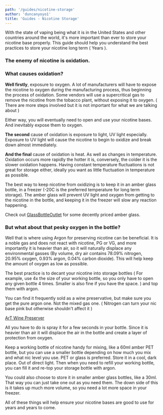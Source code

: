 ```yaml
---
path: '/guides/nicotine-storage'
author: 'duncanyoyo1'
title: 'Guides - Nicotine Storage'
---
```


With the state of vaping being what it is in the United States and other countries around the world, it's more important than ever to store your nicotine base properly. This guide should help you understand the best practices to store your nicotine long term ( Years ).

### The enemy of nicotine is oxidation.

### What causes oxidation?

**Well firstly**, exposure to oxygen. A lot of manufacturers will have to expose the nicotine to oxygen during the manufacturing process, thus beginning the process of oxidation.
Some vendors will use a supercritical gas to remove the nicotine from the tobacco plant, without exposing it to oxygen. ( There are more steps involved but it is not important for what we are talking about )

Either way, you will eventually need to open and use your nicotine bases. And inevitably expose them to oxygen.

**The second** cause of oxidation is exposure to light, UV light especially.
Exposure to UV light will cause the nicotine to begin to oxidize and break down almost immediately.

**And the final** cause of oxidation is heat. As well as changes in temperature.
Oxidation occurs more rapidly the hotter it is, conversely, the colder it is the slower oxidation happens.
Having constant temperature fluctuations is not great for storage either, ideally you want as little fluctuation in temperature as possible.

The best way to keep nicotine from oxidizing is to keep it in an amber glass bottle, in a freezer (-20C is the preferred temperature for long term storage).
The amber glass will prevent UV light and oxygen from getting to the nicotine in the bottle, and keeping it in the freezer will slow any reaction happening.

Check out [GlassBottleOutlet](https://glassbottleoutlet.com/collections/boston-round) for some decently priced amber glass.

### But what about that pesky oxygen in the bottle?

Well that is where using Argon for preserving nicotine can be beneficial. It is a noble gas and does not react with nicotine, PG or VG, and more importantly it is heavier than air, so it will naturally displace any environmental gasses (By volume, dry air contains 78.09% nitrogen, 20.95% oxygen, 0.93% argon, 0.04% carbon dioxide).
This will help keep the amount of oxygen as low as possible.

The best practice is to decant your nicotine into storage bottles ( For example, use 4x the size of your working bottle, so you only have to open any given bottle 4 times. Smaller is also fine if you have the space. ) and top them with argon.

You can find it frequently sold as a wine preservative, but make sure you get the pure argon one. Not the mixed gas one. ( Nitrogen can turn your nic base pink but otherwise shouldn't affect it )

[ArT Wine Preserver](https://www.amazon.com/gp/product/B01MEHJCQ2)

All you have to do is spray it for a few seconds in your bottle. Since it is heavier than air it will displace the air in the bottle and create a layer of protection from oxygen.

Keep a working bottle of nicotine handy for mixing, like a 60ml amber PET bottle, but you can use a smaller bottle depending on how much you mix and what nic level you use. PET or glass is preferred. Store it in a cool, dark place. Out of direct light.
Then when you need to refill your working bottle, you can fill it and re-top your storage bottle with argon.

You could also choose to store it in smaller amber glass bottles, like a 30ml. That way you can just take one out as you need them.
The down side of this is it takes up much more volume, so you need a lot more space in your freezer.

All of these things will help ensure your nicotine bases are good to use for years and years to come.
